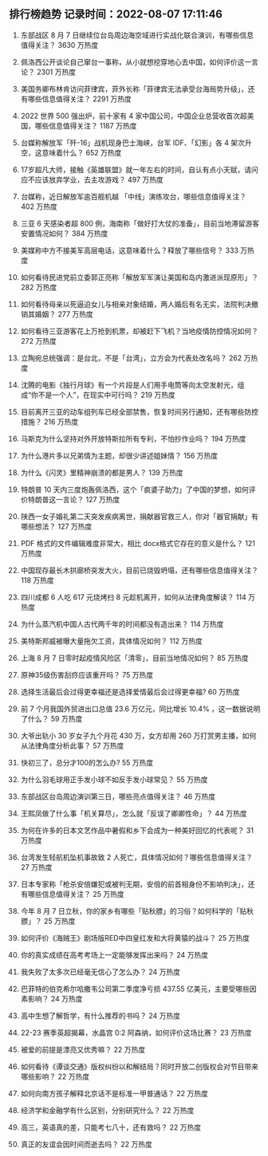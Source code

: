 
## 排行榜趋势 记录时间：2022-08-07 17:11:46
  
  1. 东部战区 8 月 7 日继续位台岛周边海空域进行实战化联合演训，有哪些信息值得关注？ 3630 万热度
    
  2. 佩洛西公开谈论自己窜台一事称，从小就想挖穿地心去中国，如何评价这一言论？ 2301 万热度
    
  3. 美国务卿布林肯访问菲律宾，菲外长称「菲律宾无法承受台海局势升级」，还有哪些信息值得关注？ 2291 万热度
    
  4. 2022 世界 500 强出炉，前十家有 4 家中国公司，中国企业总营收首次超美国，哪些信息值得关注？ 1187 万热度
    
  5. 台媒称解放军「歼-16」战机现身巴士海峡，台军 IDF、「幻影」各 4 架次升空，这意味着什么？ 652 万热度
    
  6. 17岁超凡大师，接触《英雄联盟》就一年左右的时间，自认有点小天赋，请问应不应该放弃学业，去主攻游戏？ 497 万热度
    
  7. 台媒称，近日解放军逾百舰机越 「中线」演练攻台，哪些信息值得关注？ 402 万热度
    
  8. 三亚 6 天感染者超 800 例，海南称「做好打大仗的准备」，目前当地滞留游客安置情况如何？ 384 万热度
    
  9. 美媒称中方不接美军高层电话，这意味着什么？释放了哪些信号？ 333 万热度
    
  10. 如何看待民进党前立委郭正亮称「解放军军演让美国和岛内激进派现原形」？ 282 万热度
    
  11. 如何看待母亲以死逼迫女儿与相亲对象结婚，两人婚后有名无实，法院判决撤销其婚姻？ 277 万热度
    
  12. 如何看待三亚游客花上万抢到机票，却被赶下飞机？当地疫情防控情况如何？ 272 万热度
    
  13. 立陶宛总统强调：是台北，不是「台湾」，立方会为代表处改名吗？ 262 万热度
    
  14. 沈腾的电影《独行月球》有一个片段是人们用手电筒等向太空发射光，组成“你不是一个人”，在现实中可行吗？ 219 万热度
    
  15. 目前离开三亚的动车组列车已经全部禁售，恢复时间另行通知，还有哪些防控措施？ 216 万热度
    
  16. 马斯克为什么坚持对外开放特斯拉所有专利，不怕抄作业吗？ 194 万热度
    
  17. 为什么港片多以兄弟情为主题，却很少讲述姐妹情？ 156 万热度
    
  18. 为什么《闪灵》里精神崩溃的都是男人？ 139 万热度
    
  19. 特朗普 10 天内三度炮轰佩洛西，这个「疯婆子助力」了中国的梦想，如何评价特朗普这一言论？ 127 万热度
    
  20. 陕西一女子婚礼第二天突发疾病离世，捐献器官救三人，你对「器官捐献」有哪些想法？ 127 万热度
    
  21. PDF 格式的文件编辑难度非常大，相比 docx格式它存在的意义是什么？ 121 万热度
    
  22. 中国现存最长木拱廊桥突发大火，目前已烧毁坍塌，还有哪些信息值得关注？ 118 万热度
    
  23. 四川成都 6 人吃 617 元烧烤扫 8 元趁机离开，如何从法律角度解读？ 114 万热度
    
  24. 为什么蒸汽机中国人古代两千年的时间都没有造出来？ 114 万热度
    
  25. 美特斯邦威被曝大量拖欠工资，具体情况如何？ 112 万热度
    
  26. 上海 8 月 7 日零时起疫情风险区「清零」，目前当地情况如何？ 85 万热度
    
  27. 原神35级伤害刮痧应该重开吗？ 75 万热度
    
  28. 选择生活最后会过得更幸福还是选择爱情最后会过得更幸福? 60 万热度
    
  29. 前 7 个月我国外贸进出口总值 23.6 万亿元，同比增长 10.4% ，这一数据说明了什么？ 59 万热度
    
  30. 大爷出轨小 30 岁女子九个月花 430 万，女方却用 260 万打赏男主播，如何从法律角度分析此事？ 57 万热度
    
  31. 快初三了，总分才100的怎么办? 55 万热度
    
  32. 为什么羽毛球用正手发小球不如反手发小球常见？ 55 万热度
    
  33. 东部战区台岛周边演训第三日，哪些亮点值得关注？ 46 万热度
    
  34. 王熙凤做了什么事「机关算尽」，怎么就「反误了卿卿性命」？ 44 万热度
    
  35. 为何在许多的日本文艺作品中暑假和乡下会成为一种美好回忆的代表呢？ 31 万热度
    
  36. 台湾发生轻航机坠机事故致 2 人死亡，具体情况如何？哪些信息值得关注？ 27 万热度
    
  37. 日本专家称「枪杀安倍嫌犯或被判无期，安倍的前首相身份不影响判决」，还有哪些信息值得关注？ 25 万热度
    
  38. 今年 8 月 7 日立秋，你的家乡有哪些「贴秋膘」的习俗？如何科学的「贴秋膘」？ 25 万热度
    
  39. 如何评价《海贼王》剧场版RED中四皇红发和大将黄猿的战斗？ 25 万热度
    
  40. 你的真实成绩在高考考场上一定能够发挥出来吗？ 24 万热度
    
  41. 我失败了太多次已经毫无信心了怎么办？ 24 万热度
    
  42. 巴菲特的伯克希尔哈撒韦公司第二季度净亏损 437.55 亿美元，主要受哪些因素影响？ 24 万热度
    
  43. 高中生想了解哲学，有什么推荐的书吗？ 24 万热度
    
  44. 22-23 赛季英超揭幕，水晶宫 0:2 阿森纳，如何评价这场比赛？ 23 万热度
    
  45. 被爱的前提是漂亮又优秀嘛？ 22 万热度
    
  46. 如何看待《谭谈交通》版权纠纷以和解结局？同时开放二创版权会对节目带来哪些影响？ 22 万热度
    
  47. 如何向南方孩子解释北京话不是标准一甲普通话？ 22 万热度
    
  48. 经济学和金融学有什么区别，分别研究什么？ 22 万热度
    
  49. 高三，英语真的差，只能考七八十，还有救吗？ 22 万热度
    
  50. 真正的友谊会因时间而逝去吗？ 22 万热度
    